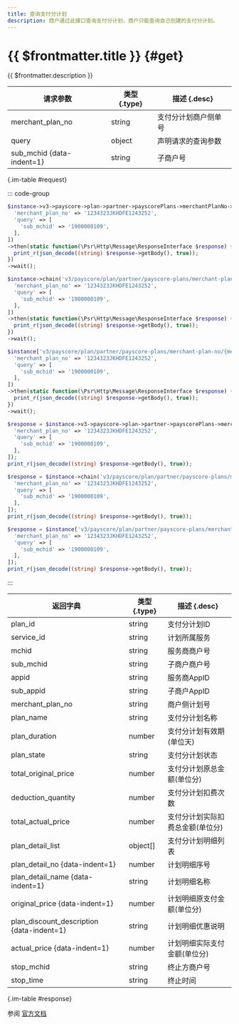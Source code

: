 ```yaml
---
title: 查询支付分计划
description: 商户通过此接口查询支付分计划，商户只能查询自己创建的支付分计划。
---
```


# {{ $frontmatter.title }} {#get}

{{ $frontmatter.description }}

| 请求参数 | 类型 {.type} | 描述 {.desc}
| --- | --- | ---
| merchant_plan_no | string | 支付分计划商户侧单号
| query | object | 声明请求的查询参数
| sub_mchid {data-indent=1} | string | 子商户号

{.im-table #request}

::: code-group

```php [异步纯链式]
$instance->v3->payscore->plan->partner->payscorePlans->merchantPlanNo->_merchant_plan_no_->getAsync([
  'merchant_plan_no' => '1234323JKHDFE1243252',
  'query' => [
    'sub_mchid' => '1900000109',
  ],
])
->then(static function(\Psr\Http\Message\ResponseInterface $response) {
  print_r(json_decode((string) $response->getBody(), true));
})
->wait();
```

```php [异步声明式]
$instance->chain('v3/payscore/plan/partner/payscore-plans/merchant-plan-no/{merchant_plan_no}')->getAsync([
  'merchant_plan_no' => '1234323JKHDFE1243252',
  'query' => [
    'sub_mchid' => '1900000109',
  ],
])
->then(static function(\Psr\Http\Message\ResponseInterface $response) {
  print_r(json_decode((string) $response->getBody(), true));
})
->wait();
```

```php [异步属性式]
$instance['v3/payscore/plan/partner/payscore-plans/merchant-plan-no/{merchant_plan_no}']->getAsync([
  'merchant_plan_no' => '1234323JKHDFE1243252',
  'query' => [
    'sub_mchid' => '1900000109',
  ],
])
->then(static function(\Psr\Http\Message\ResponseInterface $response) {
  print_r(json_decode((string) $response->getBody(), true));
})
->wait();
```

```php [同步纯链式]
$response = $instance->v3->payscore->plan->partner->payscorePlans->merchantPlanNo->_merchant_plan_no_->get([
  'merchant_plan_no' => '1234323JKHDFE1243252',
  'query' => [
    'sub_mchid' => '1900000109',
  ],
]);
print_r(json_decode((string) $response->getBody(), true));
```

```php [同步声明式]
$response = $instance->chain('v3/payscore/plan/partner/payscore-plans/merchant-plan-no/{merchant_plan_no}')->get([
  'merchant_plan_no' => '1234323JKHDFE1243252',
  'query' => [
    'sub_mchid' => '1900000109',
  ],
]);
print_r(json_decode((string) $response->getBody(), true));
```

```php [同步属性式]
$response = $instance['v3/payscore/plan/partner/payscore-plans/merchant-plan-no/{merchant_plan_no}']->get([
  'merchant_plan_no' => '1234323JKHDFE1243252',
  'query' => [
    'sub_mchid' => '1900000109',
  ],
]);
print_r(json_decode((string) $response->getBody(), true));
```

:::

| 返回字典 | 类型 {.type} | 描述 {.desc}
| --- | --- | ---
| plan_id | string | 支付分计划ID
| service_id | string | 计划所属服务
| mchid | string | 服务商商户号
| sub_mchid | string | 子商户商户号
| appid | string | 服务商AppID
| sub_appid | string | 子商户AppID
| merchant_plan_no | string | 商户侧计划号
| plan_name | string | 支付分计划名称
| plan_duration | number | 支付分计划有效期(单位天)
| plan_state | string | 支付分计划状态
| total_original_price | number | 支付分计划原总金额(单位分)
| deduction_quantity | number | 支付分计划扣费次数
| total_actual_price | number | 支付分计划实际扣费总金额(单位分)
| plan_detail_list | object[] | 支付分计划明细列表
| plan_detail_no {data-indent=1} | number | 计划明细序号
| plan_detail_name {data-indent=1} | string | 计划明细名称
| original_price {data-indent=1} | number | 计划明细原支付金额(单位分)
| plan_discount_description {data-indent=1} | string | 计划明细优惠说明
| actual_price {data-indent=1} | number | 计划明细实际支付金额(单位分)
| stop_mchid | string | 终止方商户号
| stop_time | string | 终止时间

{.im-table #response}

参阅 [官方文档](https://pay.weixin.qq.com/docs/partner/apis/partner-payscore-plan/partner-pay-score-plan/query-partner-pay-score-plan.html)
